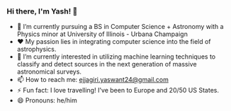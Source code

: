 ### Hi there, I'm Yash! 👋

<!--
**yaswant2403/yaswant2403** is a ✨ _special_ ✨ repository because its `README.md` (this file) appears on your GitHub profile.
-->
- 🔭 I’m currently pursuing a BS in Computer Science + Astronomy with a Physics minor at University of Illinois - Urbana Champaign
- ❤️ My passion lies in integrating computer science into the field of astrophysics.
- 🤩 I’m currently interested in utilizing machine learning techniques to classify and detect sources in the next generation of massive astronomical surveys. 
- 📫 How to reach me: ejjagiri.yaswant24@gmail.com
- ⚡ Fun fact: I love travelling! I've been to Europe and 20/50 US States.
- 😄 Pronouns: he/him


